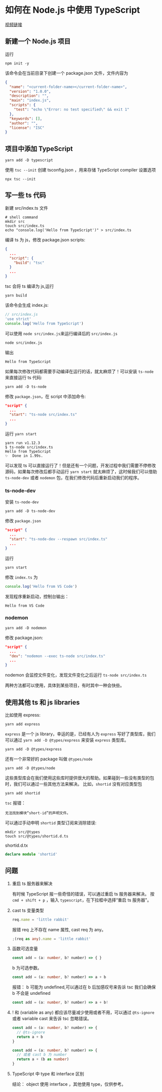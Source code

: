 # 如何在 Node.js 中使用 TypeScript

[视频链接](https://www.youtube.com/watch?v=1UcLoOD1lRM)

## 新建一个 Node.js 项目

运行

```shell
npm init -y
```

该命令会在当前目录下创建一个 package.json 文件，文件内容为

```json
{
  "name": "<current-folder-name></current-folder-name>",
  "version": "1.0.0",
  "description": "",
  "main": "index.js",
  "scripts": {
    "test": "echo \"Error: no test specified\" && exit 1"
  },
  "keywords": [],
  "author": "",
  "license": "ISC"
}
```

## 项目中添加 TypeScript

```shell
yarn add -D typescript
```

使用 `tsc --init` 创建 tsconfig.json ，用来存储 TypeScript compiler 设置选项

```shell
npx tsc --init
```

## 写一些 ts 代码

新建 src/index.ts 文件

```shell
# shell command
mkdir src
touch src/index.ts
echo "console.log('Hello from TypeScript')" > src/index.ts
```

编译 ts 为 js，修改 package.json scripts:

```json
{
  ...
  "script": {
    "build": "tsc"
  }
  ...
}
```

tsc 会将 ts 编译为 js,运行

```shell
yarn build
```

该命令会生成 index.js:

```js
// src/index.js
'use strict'
console.log('Hello from TypeScript')
```

可以使用 `node src/index.js`来运行编译后的 `src/index.js`

```shell
node src/index.js
```

输出

```shell
Hello from TypeScript
```

如果每次修改代码都需要手动编译在运行的话，就太麻烦了！可以安装 `ts-node` 来直接运行 ts 代码:

```shell
yarn add -D ts-node
```

修改 `package.json`，在 script 中添加命令:

```json
"script" {
  ...
  "start": "ts-node src/index.ts"
  ...
}
```

运行 `yarn start`

```shell
yarn run v1.12.3
$ ts-node src/index.ts
Hello from TypeScript
✨  Done in 1.99s.
```

可以发现 ts 可以直接运行了！但是还有一个问题，开发过程中我们需要不停修改源码，如果每次修改后都手动运行 `yarn start` 就太麻烦了，这时候我们可以借助 `ts-node-dev` 或者 `nodemon` 包，在我们修改代码后重新启动我们的程序。

### ts-node-dev

安装 `ts-node-dev`

```shell
yarn add -D ts-node-dev
```

修改 `package.json`

```json
"script" {
  ...
  "start": "ts-node-dev --respawn src/index.ts"
  ...
}
```

运行

```shell
yarn start
```

修改 `index.ts` 为

```ts
console.log('Hello from VS Code')
```

发现程序重新启动，控制台输出：

```shell
Hello from VS Code
```

### nodemon

```shell
yarn add -D nodemon
```

修改 package.json:

```json
"script" {
  ...
  "dev": "nodemon --exec ts-node src/index.ts"
  ...
}
```

nodemon 会监控文件变化，发现文件变化之后运行 `ts-node src/index.ts`

两种方法都可以使用，具体到某些项目，有时其中一种会快些。

## 使用其他 ts 和 js libraries

比如使用 express:

```shell
yarn add express
```

`express` 是一个 js library，幸运的是，已经有人为 `express` 写好了类型库，我们可以通过 `yarn add -D @types/express` 来安装 `express` 类型库。

```shell
yarn add -D @types/express
```

还有一个非常好的 package 叫做 `@types/node`

```shell
yarn add -D @types/node
```

这些类型库会在我们使用这些库时提供很大的帮助。如果碰到一些没有类型的包时，我们可以通过一些其他方法来解决。
比如，`shortid` 没有对应类型包

```shell
yarn add shortid
```

`tsc` 报错：

```shell
无法找到模块“short-id”的声明文件。
```

可以通过手动申明 `shortid` 类型订阅来消除错误:

```shell
mkdir src/@types
touch src/@types/shortid.d.ts
```

shortid.d.tx

```ts
declare module 'shortid'
```

## 问题

1. 重启 ts 服务器来解决

   有时候 TypeScript 报一些奇怪的错误，可以通过重启 ts 服务器来解决。
   按 `cmd + shift + p` ，输入 `typescript`，在下拉框中选择“重启 ts 服务器"。

2. cast ts 变量类型

   ```ts
   req.name = 'little rabbit'
   ```

   报错 req 上不存在 name 属性, cast req 为 any。

   ```ts
   ;(req as any).name = 'little rabbit'
   ```

3. 函数可选变量

   ```ts
   const add = (a: number, b? number) => { }
   ```

   b 为可选参数。

   ```ts
   const add = (a: number, b? number) => a + b
   ```

   报错： b 可能为 undefined,可以通过在 b 后加感叹号来告诉 tsc 我们会确保 b 不会是 undefined

   ```ts
   const add = (a: number, b? number) => a + b!
   ```

4. ! 和 (variable as any) 都应该尽量减少使用或者不用，可以通过 `@ts-ignore` 或者 variable cast 来告诉 tsc 忽略错误。

   ```ts
   const add = (a: number, b? number) => {
     // @ts-ignore
     return a + b
   }

   const add = (a: number, b? number) => {
     // 或者 cast b 为 number
     return a + (b as number)
   }
   ```

5. TypeScript 中 type 和 interface 区别

   结论： object 使用 interface ，其他使用 type，仅供参考。
